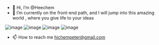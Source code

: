 - 👋 Hi, I’m @Heechem
- 🌱 I’m currently on the front-end path, and I will jump into this amazing world , where you give life to your ideas

![image](https://github.com/Heechem/Heechem/assets/117024247/b6d27fdf-7c87-4635-b947-b90e0ef885e1) ![image](https://github.com/Heechem/Heechem/assets/117024247/db501a94-0268-4120-84fd-d8bcb23faf12)
![image](https://github.com/Heechem/Heechem/assets/117024247/dc74d90a-da4e-4718-908a-92bcbd803d12) ![image](https://github.com/Heechem/Heechem/assets/117024247/14f6c87c-7d36-4fd3-be12-cfe00ebf5b27)




- 📫 How to reach me hichempeter@gmail.com

<!---
Heechem/Heechem is a ✨ special ✨ repository because its `README.md` (this file) appears on your GitHub profile.
You can click the Preview link to take a look at your changes.
--->
